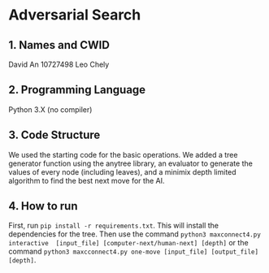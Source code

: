 # Adversarial Search

## 1. Names and CWID
David An 10727498
Leo Chely

## 2. Programming Language
Python 3.X (no compiler)

## 3. Code Structure
We used the starting code for the basic operations. We added a tree generator function using the anytree library, an evaluator to generate the values of every node (including leaves), and a minimix depth limited algorithm to find the best next move for the AI.

## 4. How to run
First, run `pip install -r requirements.txt`. This will install the dependencies for the tree. Then use the command `python3 maxconnect4.py interactive  [input_file] [computer-next/human-next] [depth]` or the command `python3 maxcconnect4.py one-move [input_file] [output_file] [depth]`.
